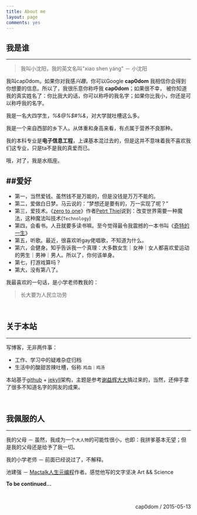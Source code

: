 ```yaml
---
title: About me
layout: page
comments: yes
---
```


## 我是谁
----
> 我叫小沈阳，我的英文名叫"xiao shen yáng" － 小沈阳

我叫cap0dom。如果你对我感*兴趣*，你可以Google **cap0dom**
我相信你会得到你想要的信息。所以了，我很乐意你称呼我 **cap0dom**；如果很不幸，
被你知道我的真实姓名了：你比我大的话，你可以称呼的我名字；如果你比我小，你还是可以称呼我的名字。

我是一名大四学生，*%&@%$#%&*，对大学就吐槽这么多。

我是一个来自西部的乡下人。从体重和身高来看，有点属于营养不良那种。

我的本科专业是**电子信息工程**，上课基本混过去的，但是这并不意味着我不喜欢我们这专业，只是ta不是我的真爱而已。

哦，对了，我是水瓶座。

##爱好
----------

- 第一，当然爱钱。虽然钱不是万能的，但是没钱是万万不能的。
- 第二，爱做白日梦。马云说的：“梦想还是要有的，万一实现了呢？”
- 第三，爱技术。《[zero to one](http://book.douban.com/subject/26297606/)》作者[Petrt Thiel](https://en.wikipedia.org/wiki/Peter_Thiel)说到：改变世界需要一种魔法，这种魔法叫技术(`Technology`)
- 第四，会看书。人丑就要多读书嘛。至今觉得最令我震撼的一本书叫《[奇特的一生](http://book.douban.com/subject/1115353/)》
- 第五，听歌。最近，很喜欢听gay佬唱歌，不知道为什么。
- 第六，会健身。知乎告诉我一个真理：大多数女生｜女神｜女人都喜欢爱运动的男生｜男神｜男人。所以了，你何该单身。
- 第七，打游戏算吗？
- 第大，没有第八了。

我最喜欢的一句话，是小学老师教我的：

> 长大要为人民立功劳

<br/>

## 关于本站
----

写博客，无非两件事：

- 工作、学习中的疑难杂症归档
- 生活中的酸甜苦辣吐槽，俗称 `鸡血｜鸡汤`

本站基于[github](https://github.com) + [jekyll](http://jekyllrb.com)架构，主题是参考[谢益辉大大](http://yihui.name)搞过来的，当然，还伸手拿了很多不知道名字的网友的成果。


<br/>

## 我佩服的人
----
我的父母 － 虽然，我成为一个`大人物`的可能性很小，也即：我拼爹基本无望；但是我的父母还是给予了我一切。

我的小学老师 － 前面已经说过了，不解释。

池建强 － [Mactalk人生元编程](http://book.douban.com/subject/25826578/)作者。感觉他写的文字坚决 Art && Science

**To be continued...**

<br/>

<p align="right">cap0dom / 2015-05-13</p>
